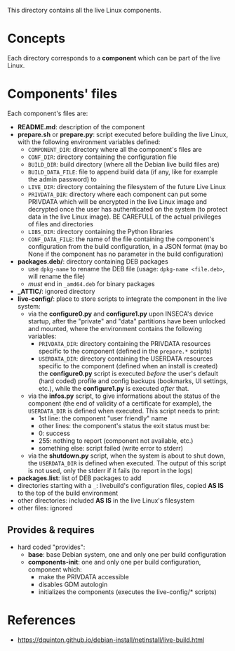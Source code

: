 This directory contains all the live Linux components.

# Concepts
Each directory corresponds to a **component** which can be part of the live Linux.

# Components' files
Each component's files are:

- **README.md**: description of the component
- **prepare.sh** or **prepare.py**: script executed before building the live Linux, with the following environment variables defined:
  - `COMPONENT_DIR`: directory where all the component's files are
  - `CONF_DIR`: directory containing the configuration file
  - `BUILD_DIR`: build directory (where all the Debian live build files are)
  - `BUILD_DATA_FILE`: file to append build data (if any, like for example the admin password) to
  - `LIVE_DIR`: directory containing the filesystem of the future Live Linux
  - `PRIVDATA_DIR`: directory where each component can put some PRIVDATA which will be encrypted in the live Linux image
    and decrypted once the user has authenticated on the system (to protect data in the live Linux image).
    BE CAREFULL of the actual privileges of files and directories
  - `LIBS_DIR`: directory containing the Python libraries
  - `CONF_DATA_FILE`: the name of the file containing the component's configuration from the build configuration, in a JSON format 
    (may bo None if the component has no parameter in the build configuration)
- **packages.deb/**: directory containing DEB packages
  - use `dpkg-name` to rename the DEB file (usage: `dpkg-name <file.deb>`, will rename the file)
  -  _must_ end in `_amd64.deb` for binary packages
- **_ATTIC/**: ignored directory
- **live-config/**: place to store scripts to integrate the component in the live system:
  - via the **configure0.py** and **configure1.py** upon INSECA's device startup, after the "private" and "data" partitions have been unlocked and mounted,
    where the environment contains the following variables:
    - `PRIVDATA_DIR`: directory containing the PRIVDATA resources specific to the component (defined in the `prepare.*` scripts)
    - `USERDATA_DIR`: directory containing the USERDATA resources specific to the component (defined when an install is created)
    the **configure0.py** script is executed _before_ the user's default (hard coded) profile and config backups (bookmarks, UI settings, etc.), while the **configure1.py** is executed _after_ that.
  - via the **infos.py** script, to give informations about the status of the component (the end of validity of a certificate for example),
    the `USERDATA_DIR` is
    defined when executed. This script needs to print:
    - 1st line: the component "user friendly" name
    - other lines: the component's status
    the exit status must be:
    - 0: success
    - 255: nothing to report (component not available, etc.)
    - something else: script failed (write error to stderr)
  - via the **shutdown.py** script, when the system is about to shut down, the `USERDATA_DIR` is defined when executed. The output of this script
    is not used, only the stderr if it fails (to report in the logs)
- **packages.list**: list of DEB packages to add
- directories starting with a `_`: livebuild's configuration files, copied **AS IS** to the top of the build environment
- other directories: included **AS IS** in the live Linux's filesystem
- other files: ignored

## Provides & requires

- hard coded "provides":
  - **base**: base Debian system, one and only one per build configuration
  - **components-init**: one and only one per build configuration, component which:
    - make the PRIVDATA accessible
    - disables GDM autologin
    - initializes the components (executes the live-config/* scripts)

# References

- https://dquinton.github.io/debian-install/netinstall/live-build.html
